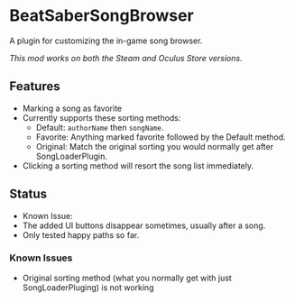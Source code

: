 # BeatSaberSongBrowser
A plugin for customizing the in-game song browser.

*This mod works on both the Steam and Oculus Store versions.*

## Features
- Marking a song as favorite
- Currently supports these sorting methods:
  - Default: `authorName` then `songName`.
  - Favorite: Anything marked favorite followed by the Default method.
  - Original: Match the original sorting you would normally get after SongLoaderPlugin.
- Clicking a sorting method will resort the song list immediately.

## Status
- Known Issue:
 - The added UI buttons disappear sometimes, usually after a song.
- Only tested happy paths so far.

### Known Issues
- Original sorting method (what you normally get with just SongLoaderPluging) is not working



